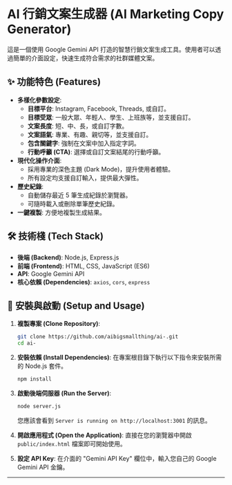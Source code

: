 # AI 行銷文案生成器 (AI Marketing Copy Generator)

這是一個使用 Google Gemini API 打造的智慧行銷文案生成工具。使用者可以透過簡單的介面設定，快速生成符合需求的社群媒體文案。

## ✨ 功能特色 (Features)

- **多樣化參數設定**:
    - **目標平台**: Instagram, Facebook, Threads, 或自訂。
    - **目標受眾**: 一般大眾、年輕人、學生、上班族等，並支援自訂。
    - **文案長度**: 短、中、長，或自訂字數。
    - **文案語氣**: 專業、有趣、親切等，並支援自訂。
    - **包含關鍵字**: 強制在文案中加入指定字詞。
    - **行動呼籲 (CTA)**: 選擇或自訂文案結尾的行動呼籲。
- **現代化操作介面**:
    - 採用專業的深色主題 (Dark Mode)，提升使用者體驗。
    - 所有設定均支援自訂輸入，提供最大彈性。
- **歷史紀錄**:
    - 自動儲存最近 5 筆生成紀錄於瀏覽器。
    - 可隨時載入或刪除單筆歷史紀錄。
- **一鍵複製**: 方便地複製生成結果。

## 🛠️ 技術棧 (Tech Stack)

- **後端 (Backend)**: Node.js, Express.js
- **前端 (Frontend)**: HTML, CSS, JavaScript (ES6)
- **API**: Google Gemini API
- **核心依賴 (Dependencies)**: `axios`, `cors`, `express`

## 🚀 安裝與啟動 (Setup and Usage)

1.  **複製專案 (Clone Repository)**:
    ```bash
    git clone https://github.com/aibigsmallthing/ai-.git
    cd ai-
    ```

2.  **安裝依賴 (Install Dependencies)**:
    在專案根目錄下執行以下指令來安裝所需的 Node.js 套件。
    ```bash
    npm install
    ```

3.  **啟動後端伺服器 (Run the Server)**:
    ```bash
    node server.js
    ```
    您應該會看到 `Server is running on http://localhost:3001` 的訊息。

4.  **開啟應用程式 (Open the Application)**:
    直接在您的瀏覽器中開啟 `public/index.html` 檔案即可開始使用。

5.  **設定 API Key**:
    在介面的 "Gemini API Key" 欄位中，輸入您自己的 Google Gemini API 金鑰。

---
